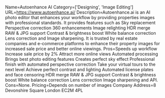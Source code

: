 Name=Autoenhance AI
Category=['Designing', 'Image Editing']
URL=https://www.autoenhance.ai/
Description=Autoenhance.ai is an AI photo editor that enhances your workflow by providing properties images with professional standards. It provides features such as Sky replacement Perspective correction 360 enhancements Image relighting HDR merge RAW & JPG support Contrast & brightness boost White balance correction Lens correction and Image sharpening. It is trusted by real estate companies and e-commerce platforms to enhance their property images for increased sale price and better online viewings.
Pros=Speeds up workflow Increase sale price by 2% Attract more online views Automated processing Brings best photo editing features Creates perfect sky effect Professional finish with automated perspective correction Take your virtual tours to the next level Achieve perfect contrast and lighting Automated license plates and face censoring HDR merge RAW & JPG support Contrast & brightness boost White balance correction Lens correction Image sharpening and API.
Cons=None.
Pricing=Depends on number of images
Company Address=8 Devonshire Square London EC2M 4PL
